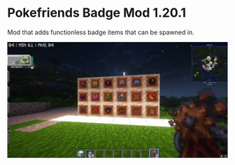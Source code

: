 # Pokefriends Badge Mod 1.20.1
 Mod that adds functionless badge items that can be spawned in.

![Alt text](mod_thumbnail.png)
